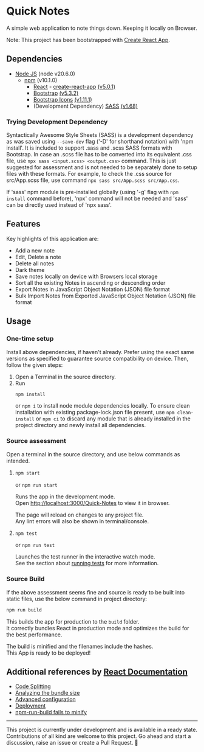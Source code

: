 # Quick Notes

A simple web application to note things down. Keeping it locally on Browser.

Note: This project has been bootstrapped with [Create React App](https://github.com/facebook/create-react-app).

## Dependencies

- [Node JS](https://nodejs.org) (node v20.6.0)
    - [npm](https://www.npmjs.com/) (v10.1.0)
        - [React](https://reactjs.org/) - [create-react-app](https://github.com/facebook/create-react-app) [(v5.0.1)](https://www.npmjs.com/package/create-react-app/v/5.0.1)
        - [Bootstrap](https://getbootstrap.com/) [(v5.3.2)](https://www.npmjs.com/package/bootstrap/v/5.3.2)
        - [Bootstrap Icons](https://icons.getbootstrap.com/) [(v1.11.1)](https://www.npmjs.com/package/bootstrap-icons/v/1.11.1)
        - (Development Dependency) [SASS](https://sass-lang.com/) [(v1.68)](https://www.npmjs.com/package/sass/v/1.68.0)

### Trying Development Dependency

Syntactically Awesome Style Sheets (SASS) is a development dependency as was saved using `--save-dev` flag ('-D' for shorthand notation) with 'npm install'. It is included to support .sass and .scss SASS formats with Bootstrap. In case an .scss file has to be converted into its equivalent .css file, use `npx sass <input.scss> <output.css>` command. This is just suggested for assessment and is not needed to be separately done to setup files with these formats.
For example, to check the .css source for src/App.scss file, use command ```npx sass src/App.scss src/App.css```.

If 'sass' npm module is pre-installed globally (using '-g' flag with `npm install` command before), 'npx' command will not be needed and 'sass' can be directly used instead of 'npx sass'.

## Features

Key highlights of this application are:

- Add a new note
- Edit, Delete a note
- Delete all notes
- Dark theme
- Save notes locally on device with Browsers local storage
- Sort all the existing Notes in ascending or descending order
- Export Notes in JavaScript Object Notation (JSON) file format
- Bulk Import Notes from Exported JavaScript Object Notation (JSON) file format

## Usage

### One-time setup
Install above dependencies, if haven't already. Prefer using the exact same versions as specified to guarantee source compatibility on device. Then, follow the given steps:

1. Open a Terminal in the source directory.
2. Run
    ``` bash
    npm install
    ```
    or `npm i` to install node module dependencies locally. To ensure clean installation with existing package-lock.json file present, use `npm clean-install` or `npm ci` to discard any module that is already installed in the project directory and newly install all dependencies.

### Source assessment

Open a terminal in the source directory, and use below commands as intended.

1.  ``` bash
    npm start
    ```
    or `npm run start`

    Runs the app in the development mode.\
    Open [http://localhost:3000/Quick-Notes](http://localhost:3000/Quick-Notes) to view it in browser.

    The page will reload on changes to any project file.\
    Any lint errors will also be shown in terminal/console.

2.  ``` bash
    npm test
    ```
    or `npm run test`

    Launches the test runner in the interactive watch mode.\
    See the section about [running tests](https://facebook.github.io/create-react-app/docs/running-tests) for more information.

### Source Build

If the above assessment seems fine and source is ready to be built into static files, use the below command in project directory:

``` bash
npm run build
```

This builds the app for production to the `build` folder.\
It correctly bundles React in production mode and optimizes the build for the best performance.

The build is minified and the filenames include the hashes.\
This App is ready to be deployed!

## Additional references by [React Documentation](https://react.dev)

- [Code Splitting](https://facebook.github.io/create-react-app/docs/code-splitting)
- [Analyzing the bundle size](https://facebook.github.io/create-react-app/docs/analyzing-the-bundle-size)
- [Advanced configuration](https://facebook.github.io/create-react-app/docs/advanced-configuration)
- [Deployment](https://facebook.github.io/create-react-app/docs/deployment)
- [npm-run-build fails to minify](https://facebook.github.io/create-react-app/docs/troubleshooting#npm-run-build-fails-to-minify)

---

This project is currently under development and is available in a ready state. Contributions of all kind are welcome to this project. Go ahead and start a discussion, raise an issue or create a Pull Request. :rocket:
